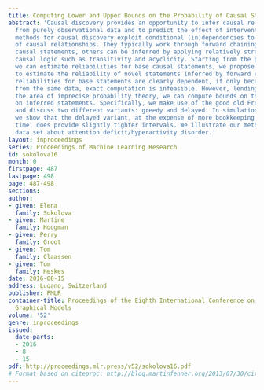 ```yaml
---
title: Computing Lower and Upper Bounds on the Probability of Causal Statements
abstract: 'Causal discovery provides an opportunity to infer causal relationships
  from purely observational data and to predict the effect of interventions. Constraint-based
  methods for causal discovery exploit conditional (in)dependencies to infer the direction
  of causal relationships. They typically work through forward chaining: given some
  causal statements, others can be inferred by applying relatively straightforward
  causal logic such as transitivity and acyclicity. Starting from the premise that
  we can estimate reliabilities for base causal statements, we propose a novel approach
  to estimate the reliability of novel statements inferred by forward chaining. Since
  reliabilities for base statements are clearly dependent, if only because inferred
  from the same data, exact computation is infeasible. However, lending ideas from
  the area of imprecise probability theory, we can compute bounds on the reliabilities
  on inferred statements. Specifically, we make use of the good old Fréchet inequalities
  and discuss two different variants: greedy and delayed. In simulation experiments,
  we show that the delayed variant, at the expense of more bookkeeping and computation
  time, does provide slightly tighter intervals. We illustrate our method on a real-world
  data set about attention deficit/hyperactivity disorder.'
layout: inproceedings
series: Proceedings of Machine Learning Research
id: sokolova16
month: 0
firstpage: 487
lastpage: 498
page: 487-498
sections: 
author:
- given: Elena
  family: Sokolova
- given: Martine
  family: Hoogman
- given: Perry
  family: Groot
- given: Tom
  family: Claassen
- given: Tom
  family: Heskes
date: 2016-08-15
address: Lugano, Switzerland
publisher: PMLR
container-title: Proceedings of the Eighth International Conference on Probabilistic
  Graphical Models
volume: '52'
genre: inproceedings
issued:
  date-parts:
  - 2016
  - 8
  - 15
pdf: http://proceedings.mlr.press/v52/sokolova16.pdf
# Format based on citeproc: http://blog.martinfenner.org/2013/07/30/citeproc-yaml-for-bibliographies/
---
```

